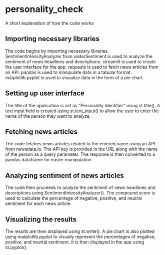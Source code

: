 ﻿# personality_check
 A short explanation of how the code works
## Importing necessary libraries

The code begins by importing necessary libraries. SentimentIntensityAnalyzer from vaderSentiment is used to analyze the sentiment of news headlines and descriptions. streamlit is used to create the user interface for the app. requests is used to fetch news articles from an API. pandas is used to manipulate data in a tabular format. matplotlib.pyplot is used to visualize data in the form of a pie chart.

## Setting up user interface

The title of the application is set as "Personality Identifier" using st.title(). A text input field is created using st.text_input() to allow the user to enter the name of the person they want to analyze.

## Fetching news articles

The code fetches news articles related to the entered name using an API from newsdata.io. The API key is provided in the URL along with the name of the person as a query parameter. The response is then converted to a pandas dataframe for easier manipulation.

## Analyzing sentiment of news articles

The code then proceeds to analyze the sentiment of news headlines and descriptions using SentimentIntensityAnalyzer(). The compound score is used to calculate the percentage of negative, positive, and neutral sentiment for each news article.

## Visualizing the results

The results are then displayed using st.write(). A pie chart is also plotted using matplotlib.pyplot to visually represent the percentages of negative, positive, and neutral sentiment. It is then displayed in the app using st.pyplot().
